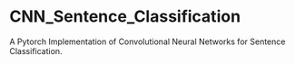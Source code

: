 # CNN_Sentence_Classification
A Pytorch Implementation of Convolutional Neural Networks for Sentence Classification.
